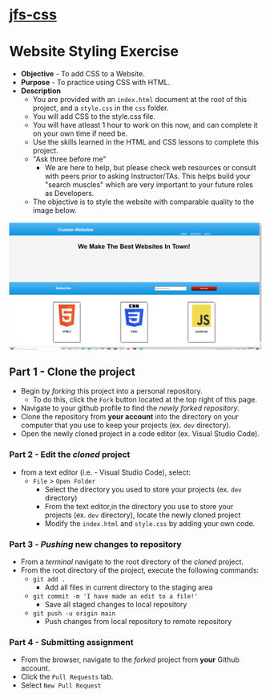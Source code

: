 # <a href="https://txlocnguyen.github.io/jfs-css/">jfs-css</a>

# Website Styling Exercise

* **Objective** - To add CSS to a Website.
* **Purpose** - To practice using CSS with HTML.
* **Description**
    * You are provided with an `index.html` document at the root of this project, and a `style.css` in the `css` folder.
    * You will add CSS to the style.css file.
    * You will have atleast 1 hour to work on this now, and can complete it on your own time if need be.
    * Use the skills learned in the HTML and CSS lessons to complete this project.
    * "Ask three before me"
        * We are here to help, but please check web resources or consult with peers prior to asking Instructor/TAs. This helps build your "search muscles" which are very important to your future roles as Developers.
    * The objective is to style the website with comparable quality to the image below.

![](./images/after-photo.png)

## Part 1 - Clone the project

* Begin by _forking_ this project into a personal repository.
   * To do this, click the `Fork` button located at the top right of this page.
* Navigate to your github profile to find the _newly forked repository_.
* Clone the repository from **your account** into the directory on your computer that you use to keep your projects (ex. `dev` directory).
* Open the newly cloned project in a code editor (ex. Visual Studio Code).

### Part 2 - Edit the _cloned_ project

* from a text editor (i.e. - Visual Studio Code), select:
  * `File` > `Open Folder`
    * Select the directory you used to store your projects (ex. `dev` directory) 
    * From the text editor,in the directory you use to store your projects (ex. `dev` directory), locate the newly cloned project
    * Modify the `index.html` and `style.css` by adding your own code.

### Part 3 - _Pushing_ new changes to repository

* From a _terminal_ navigate to the root directory of the _cloned_ project.
* From the root directory of the project, execute the following commands:
    * `git add .`
        * Add all files in current directory to the staging area       
    * `git commit -m 'I have made an edit to a file!'`
        * Save all staged changes to local repository
    * `git push -u origin main`
        * Push changes from local repository to remote repository

### Part 4 - Submitting assignment

* From the browser, navigate to the _forked_ project from **your** Github account.
* Click the `Pull Requests` tab.
* Select `New Pull Request`
